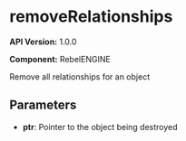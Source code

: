 # removeRelationships

**API Version:** 1.0.0

**Component:** RebelENGINE

Remove all relationships for an object

## Parameters

- **ptr**: Pointer to the object being destroyed

